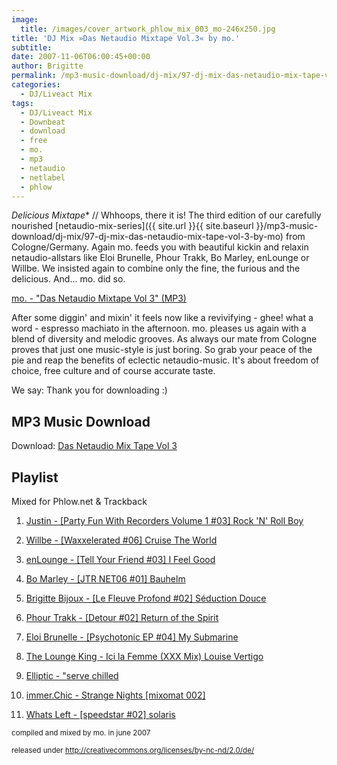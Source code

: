 ```yaml
---
image:
  title: /images/cover_artwork_phlow_mix_003_mo-246x250.jpg
title: 'DJ Mix »Das Netaudio Mixtape Vol.3« by mo.'
subtitle: 
date: 2007-11-06T06:00:45+00:00
author: Brigitte
permalink: /mp3-music-download/dj-mix/97-dj-mix-das-netaudio-mix-tape-vol-3-by-mo
categories:
  - DJ/Liveact Mix
tags:
  - DJ/Liveact Mix
  - Downbeat
  - download
  - free
  - mo.
  - mp3
  - netaudio
  - netlabel
  - phlow
---
```

*Delicious Mixtape** // Whhoops, there it is! The third edition of our carefully nourished [netaudio-mix-series]({{ site.url }}{{ site.baseurl }}/mp3-music-download/dj-mix/97-dj-mix-das-netaudio-mix-tape-vol-3-by-mo) from Cologne/Germany. Again mo. feeds you with beautiful kickin and relaxin netaudio-allstars like Eloi Brunelle, Phour Trakk, Bo Marley, enLounge or Willbe. We insisted again to combine only the fine, the furious and the delicious. And... mo. did so.

[mo. - "Das Netaudio Mixtape Vol 3" (MP3)](http://www.archive.org/download/phlow_mix_004/phlow_mix_004_mo.-das_netaudio_mix_tape_vol_3.mp3)

<!--more-->

After some diggin' and mixin' it feels now like a revivifying - ghee! what a word - espresso machiato in the afternoon. mo. pleases us again with a blend of diversity and melodic grooves. As always our mate from Cologne proves that just one music-style is just boring. So grab your peace of the pie and reap the benefits of eclectic netaudio-music. It's about freedom of choice, free culture and of course accurate taste.

We say: Thank you for downloading :)

## MP3 Music Download

Download: [Das Netaudio Mix Tape Vol 3](http://www.archive.org/download/phlow_mix_004/phlow_mix_004_mo.-das_netaudio_mix_tape_vol_3.mp3)

## Playlist

Mixed for Phlow.net & Trackback

1. [Justin - [Party Fun With Recorders Volume 1 #03] Rock 'N' Roll Boy](http://www.comfortstand.com)
  
2. [Willbe - [Waxxelerated #06] Cruise The World](http://www.williamlamy.com/)
  
3. [enLounge - [Tell Your Friend #03] I Feel Good](http://www.aquavelvas.com)
  
4. [Bo Marley - [JTR NET06 #01] Bauhelm](http://www.jahtari.org)
  
5. [Brigitte Bijoux - [Le Fleuve Profond #02] Séduction Douce](http://www.ideology.de)
  
6. [Phour Trakk - [Detour #02] Return of the Spirit](http://www.ideology.de)
  
7. [Eloi Brunelle - [Psychotonic EP #04] My Submarine](http://www.epsilonlab.com)
  
8. [The Lounge King - Ici la Femme (XXX Mix) Louise Vertigo](http://www.comfortstand.com/)
  
9. [Elliptic - "serve chilled](http://www.ideology.de)
  
10. [immer.Chic - Strange Nights [mixomat 002]](http://www.mixomat-recordings.de)
  
11. [Whats Left - [speedstar #02] solaris](http://www.tokyotrauma.com)

<small>compiled and mixed by mo. in june 2007</small>
  
<small>released under <a href="http://creativecommons.org/licenses/by-nc-nd/2.0/de/">http://creativecommons.org/licenses/by-nc-nd/2.0/de/</a></small>